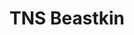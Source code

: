 ---
title: "TNS Beastkin"
canonical: "skill/translate-named-script-x"
lists:
    - awakened-beastkin-loresheet
tier: 1
osp_cost: 5
---